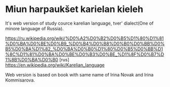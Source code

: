 # Miun harpaukšet karielan kieleh

It's web version of study cource karelian language, tver' dialect(One of minore language of Russia).

https://ru.wikipedia.org/wiki/%D0%A2%D0%B2%D0%B5%D1%80%D1%81%D0%BA%D0%BE%D0%B9_%D0%B4%D0%B8%D0%B0%D0%BB%D0%B5%D0%BA%D1%82_%D0%BA%D0%B0%D1%80%D0%B5%D0%BB%D1%8C%D1%81%D0%BA%D0%BE%D0%B3%D0%BE_%D1%8F%D0%B7%D1%8B%D0%BA%D0%B0 [rus]
https://en.wikipedia.org/wiki/Karelian_language 

Web version is based on book with  same name of Irina Novak and Irina Kommisarova.
